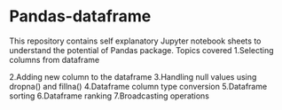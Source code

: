 # Pandas-dataframe
This repository contains self explanatory Jupyter notebook sheets to understand the potential of Pandas package. 
Topics covered
 1.Selecting columns from dataframe
 
 2.Adding new column to the dataframe
  3.Handling null values using dropna() and fillna()
  4.Dataframe column type conversion
  5.Dataframe sorting
  6.Dataframe ranking
  7.Broadcasting operations
  
